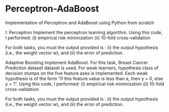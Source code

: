 # Perceptron-AdaBoost
Implementation of Perceptron and AdaBoost using Python from scratch


I: Perceptron
Implement the perceptron learning algorithm. Using this code, I performed:
(i) empirical risk minimization
(ii) 10-fold cross-validation

For both tasks, you must the output provided is :
(i) the output hypothesis (i.e., the weight vector w), and
(ii) the error of prediction.

Adaptive Boosting 
Implement AdaBoost. For this task, Breast Cancer Prediction dataset dataset is used. For weak learners, hypothesis class of decision stumps on the five feature axes is implemented. Each weak hypothesis is of the form “if this
feature value is less than a, then y = 0, else y = 1”. Using this code, I performed:
(i) empirical risk minimization
(ii) 10-fold cross-validation

For both tasks, you must the output provided is :
(i) the output hypothesis (i.e., the weight vector w), and
(ii) the error of prediction.
